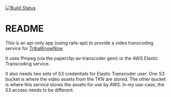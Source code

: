 [![Build Status](https://travis-ci.org/edk/transcode_service.svg?branch=master)](https://travis-ci.org/edk/transcode_service)

# README

This is an api-only app (using rails-api) to provide a video transcoding service for
[TribalKnowNow](https://github.com/edk/tribalknow)

It uses ffmpeg (via the paperclip-av-transcoder gem) or the AWS Elastic Transcoding service.

It also needs two sets of S3 credentials for Elastic Transcoder user.  One S3 bucket is where
the video assets from the TKN are stored.  The other bucket is where this service stores the
assets for use by AWS.  In my use-case, the S3 access needs to be different.


